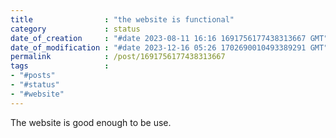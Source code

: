 ```yaml
---
title                : "the website is functional"
category             : status
date_of_creation     : "#date 2023-08-11 16:16 1691756177438313667 GMT"
date_of_modification : "#date 2023-12-16 05:26 1702690010493389291 GMT"
permalink            : /post/1691756177438313667
tags                 : 
- "#posts"
- "#status"
- "#website"
---
```


The website is good enough to be use.